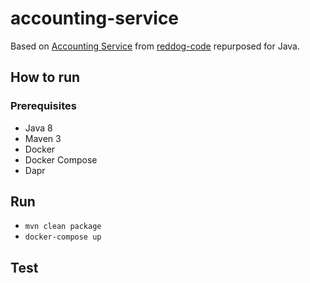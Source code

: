 # accounting-service
Based on [Accounting Service](https://github.com/Azure/reddog-code/tree/master/RedDog.AccountingService) from [reddog-code](https://github.com/Azure/reddog-code) repurposed for Java.

## How to run
### Prerequisites
- Java 8
- Maven 3
- Docker
- Docker Compose
- Dapr
## Run
- `mvn clean package`
- `docker-compose up`
## Test
